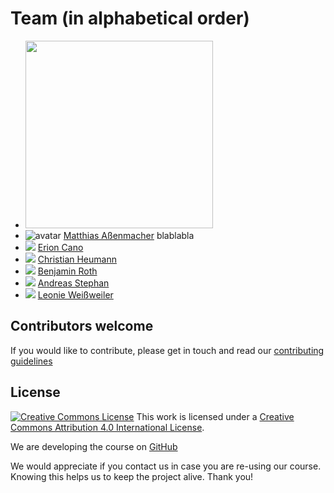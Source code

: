 # Team (in alphabetical order)

- <img src="https://www.slds.stat.uni-muenchen.de/images/assenmacher.png"  width="300">
- ![avatar](https://www.slds.stat.uni-muenchen.de/images/assenmacher.png) [Matthias Aßenmacher](https://www.compstat.statistik.uni-muenchen.de/people/assenmacher/) blablabla
- ![](https://www.slds.stat.uni-muenchen.de/images/platzhalter2.png) [Erion Cano](https://dm.cs.univie.ac.at/team/person/114494/)
- ![](https://www.misoda.statistik.uni-muenchen.de/bilder/heumann.png) [Christian Heumann](https://www.misoda.statistik.uni-muenchen.de/personen/professoren/heumann/index.html)
- ![](https://www.slds.stat.uni-muenchen.de/images/platzhalter2.png) [Benjamin Roth](https://dm.cs.univie.ac.at/team/person/112089/)
- ![](https://www.slds.stat.uni-muenchen.de/images/platzhalter2.png) [Andreas Stephan](https://dm.cs.univie.ac.at/team/person/114424/)
- ![](https://www.cis.uni-muenchen.de/~weissweiler/util/images/profile.jpg) [Leonie Weißweiler](https://www.cis.uni-muenchen.de/~weissweiler/)

<!--- ## Student Assistants
--->

<!--- ## Former team members
--->

## Contributors welcome

If you would like to contribute, please get in touch and read our
[contributing guidelines](../CONTRIBUTING.md)


## License
[![Creative Commons License](https://i.creativecommons.org/l/by/4.0/88x31.png)](http://creativecommons.org/licenses/by/4.0/)
This work is licensed under a [Creative Commons Attribution 4.0 International License](http://creativecommons.org/licenses/by/4.0/).

We are developing the course on [GitHub](https://github.com/compstat-lmu/lecture_dl4nlp)

We would appreciate if you contact us in case you are re-using our course.
Knowing this helps us to keep the project alive. Thank you!
